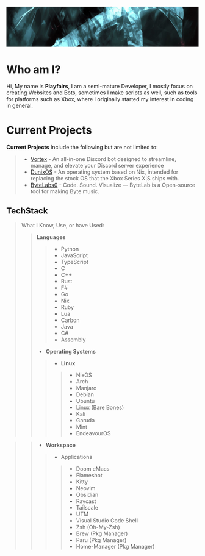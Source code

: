 ![banner](banner.jpg)

# Who am I?

Hi, My name is **Playfairs**, I am a semi-mature Developer, I mostly focus on creating Websites and Bots, sometimes I make scripts as well, such as tools for platforms such as Xbox, where I 
originally started my interest in coding in general.

# Current Projects

**Current Projects** Include the following but are not limited to:
> - [Vortex](https://github.com/vortex-AIO) - An all-in-one Discord bot designed to streamline, manage, and elevate your Discord server experience
> - [DunixOS](https://github.com/DunixOS) - An operating system based on Nix, intended for replacing the stock OS that the Xbox Series X|S ships with.
> - [ByteLabs0](https://github.com/ByteLabs-Studio) - Code. Sound. Visualize — ByteLab is a Open-source tool for making Byte music.

## TechStack

> What I Know, Use, or have Used:
>> **Languages**
>>> - Python
>>> - JavaScript
>>> - TypeScript
>>> - C
>>> - C++
>>> - Rust
>>> - F#
>>> - Go
>>> - Nix
>>> - Ruby
>>> - Lua
>>> - Carbon
>>> - Java
>>> - C#
>>> - Assembly
>> - **Operating Systems**
>>> - **Linux**
>>>> - NixOS
>>>> - Arch
>>>> - Manjaro
>>>> - Debian
>>>> - Ubuntu
>>>> - Linux (Bare Bones)
>>>> - Kali
>>>> - Garuda
>>>> - Mint
>>>> - EndeavourOS

>> - **Workspace**
>>> - Applications
>>>> - Doom eMacs
>>>> - Flameshot
>>>> - Kitty
>>>> - Neovim
>>>> - Obsidian
>>>> - Raycast
>>>> - Tailscale
>>>> - UTM
>>>> - Visual Studio Code
>>> Shell
>>>> - Zsh (Oh-My-Zsh)
>>>> - Brew (Pkg Manager)
>>>> - Paru (Pkg Manager)
>>>> - Home-Manager (Pkg Manager)
